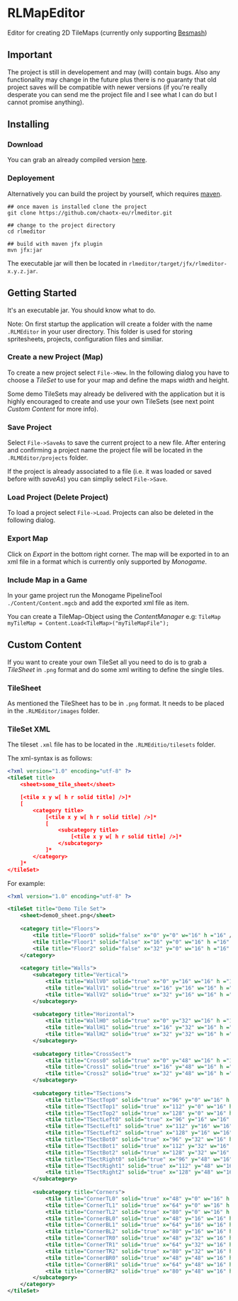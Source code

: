 # RLMapEditor

Editor for creating 2D TileMaps (currently only supporting [Besmash](github.com/chaotx-eu/besmash))

## Important
The project is still in developement and may (will) contain bugs. Also any functionality
may change in the future plus there is no guaranty that old project saves will be compatible
with newer versions (if you're really desperate you can send me the project file and I see
what I can do but I cannot promise anything).

## Installing

### Download
You can grab an already compiled version [here](google.com).

### Deployement
Alternatively you can build the project by yourself, which requires [maven](maven.com).
```
## once maven is installed clone the project
git clone https://github.com/chaotx-eu/rlmeditor.git

## change to the project directory
cd rlmeditor

## build with maven jfx plugin
mvn jfx:jar
```
The executable jar will then be located in `rlmeditor/target/jfx/rlmeditor-x.y.z.jar`.

## Getting Started

It's an executable jar. You should know what to do.

Note: On first startup the application will create a folder with the name `.RLMEditor`
in your user directory. This folder is used for storing spritesheets, projects,
configuration files and similiar.

### Create a new Project (Map)
To create a new project select `File->New`.
In the following dialog you have to choose a *TileSet* to use for your map and define
the maps width and height.

Some demo TileSets may already be delivered with the application but it is highly encouraged
to create and use your own TileSets (see next point *Custom Content* for more info).

### Save Project
Select `File->SaveAs` to save the current project to a new file.
After entering and confirming a project name the project file will be located in
the `.RLMEditor/projects` folder.

If the project is already associated to a file (i.e. it was loaded or saved before
with *saveAs*) you can simpliy select `File->Save`.

### Load Project (Delete Project)
To load a project select `File->Load`. Projects can also be deleted in the
following dialog.

### Export Map
Click on *Export* in the bottom right corner. The map will be exported in to an xml
file in a format which is currently only supported by *Monogame*.

### Include Map in a Game
In your game project run the Monogame PipelineTool `./Content/Content.mgcb` and add the
exported xml file as item.

You can create a TileMap-Object using the *ContentManager* e.g:
`TileMap myTileMap = Content.Load<TileMap>("myTileMapFile");` 

## Custom Content

If you want to create your own TileSet all you need to do is to grab a *TileSheet*
in `.png` format and do some xml writing to define the single tiles.

### TileSheet
As mentioned the TileSheet has to be in `.png` format. It needs to be placed in
the `.RLMEditor/images` folder.

### TileSet XML
The tileset `.xml` file has to be located in the `.RLMEditio/tilesets` folder.

The xml-syntax is as follows:
```xml
<?xml version="1.0" encoding="utf-8" ?>
<tileSet title>
	<sheet>some_tile_sheet</sheet>

	[<tile x y w[ h r solid title] />]*
	[
		<category title>
			[<tile x y w[ h r solid title] />]*
			[
				<subcategory title>
					[<tile x y w[ h r solid title] />]*
				</subcategory>
			]*
		</category>
	]*
</tileSet>
```

For example:
```xml
<?xml version="1.0" encoding="utf-8" ?>

<tileSet title="Demo Tile Set">
	<sheet>demo0_sheet.png</sheet>
	
	<category title="Floors">
		<tile title="Floor0" solid="false" x="0" y="0" w="16" h ="16" />
		<tile title="Floor1" solid="false" x="16" y="0" w="16" h ="16" />
		<tile title="Floor2" solid="false" x="32" y="0" w="16" h ="16" />
	</category>
	
	<category title="Walls">
		<subcategory title="Vertical">
			<tile title="WallV0" solid="true" x="0" y="16" w="16" h ="16" />
			<tile title="WallV1" solid="true" x="16" y="16" w="16" h ="16" />
			<tile title="WallV2" solid="true" x="32" y="16" w="16" h ="16" />
		</subcategory>
		
		<subcategory title="Horizontal">
			<tile title="WallH0" solid="true" x="0" y="32" w="16" h ="16" />
			<tile title="WallH1" solid="true" x="16" y="32" w="16" h ="16" />
			<tile title="WallH2" solid="true" x="32" y="32" w="16" h ="16" />
		</subcategory>
		
		<subcategory title="CrossSect">
			<tile title="Cross0" solid="true" x="0" y="48" w="16" h ="16" />
			<tile title="Cross1" solid="true" x="16" y="48" w="16" h ="16" />
			<tile title="Cross2" solid="true" x="32" y="48" w="16" h ="16" />
		</subcategory>
		
		<subcategory title="TSections">
			<tile title="TSectTop0" solid="true" x="96" y="0" w="16" h ="16" />
			<tile title="TSectTop1" solid="true" x="112" y="0" w="16" h ="16" />
			<tile title="TSectTop2" solid="true" x="128" y="0" w="16" h ="16" />
			<tile title="TSectLeft0" solid="true" x="96" y="16" w="16" h ="16" />
			<tile title="TSectLeft1" solid="true" x="112" y="16" w="16" h ="16" />
			<tile title="TSectLeft2" solid="true" x="128" y="16" w="16" h ="16" />
			<tile title="TSectBot0" solid="true" x="96" y="32" w="16" h ="16" />
			<tile title="TSectBot1" solid="true" x="112" y="32" w="16" h ="16" />
			<tile title="TSectBot2" solid="true" x="128" y="32" w="16" h ="16" />
			<tile title="TSectRight0" solid="true" x="96" y="48" w="16" h ="16" />
			<tile title="TSectRight1" solid="true" x="112" y="48" w="16" h ="16" />
			<tile title="TSectRight2" solid="true" x="128" y="48" w="16" h ="16" />
		</subcategory>
		
		<subcategory title="Corners">
			<tile title="CornerTL0" solid="true" x="48" y="0" w="16" h ="16" />
			<tile title="CornerTL1" solid="true" x="64" y="0" w="16" h ="16" />
			<tile title="CornerTL2" solid="true" x="80" y="0" w="16" h ="16" />
			<tile title="CornerBL0" solid="true" x="48" y="16" w="16" h ="16" />
			<tile title="CornerBL1" solid="true" x="64" y="16" w="16" h ="16" />
			<tile title="CornerBL2" solid="true" x="80" y="16" w="16" h ="16" />
			<tile title="CornerTR0" solid="true" x="48" y="32" w="16" h ="16" />
			<tile title="CornerTR1" solid="true" x="64" y="32" w="16" h ="16" />
			<tile title="CornerTR2" solid="true" x="80" y="32" w="16" h ="16" />
			<tile title="CornerBR0" solid="true" x="48" y="48" w="16" h ="16" />
			<tile title="CornerBR1" solid="true" x="64" y="48" w="16" h ="16" />
			<tile title="CornerBR2" solid="true" x="80" y="48" w="16" h ="16" />
		</subcategory>
	</category>
</tileSet>
```
